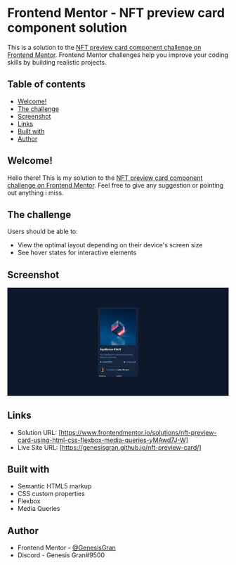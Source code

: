 # Frontend Mentor - NFT preview card component solution

This is a solution to the [NFT preview card component challenge on Frontend Mentor](https://www.frontendmentor.io/challenges/nft-preview-card-component-SbdUL_w0U). Frontend Mentor challenges help you improve your coding skills by building realistic projects.

## Table of contents

- [Welcome!](#welcome!)
- [The challenge](#the-challenge)
- [Screenshot](#screenshot)
- [Links](#links)
- [Built with](#built-with)
- [Author](#author)

## Welcome!

Hello there! This is my solution to the [NFT preview card component challenge on Frontend Mentor](https://www.frontendmentor.io/challenges/nft-preview-card-component-SbdUL_w0U). Feel free to give any suggestion or pointing out anything i miss.

## The challenge

Users should be able to:

- View the optimal layout depending on their device's screen size
- See hover states for interactive elements

## Screenshot

![Web Preview](./web-preview.jpeg)

## Links

- Solution URL: [https://www.frontendmentor.io/solutions/nft-preview-card-using-html-css-flexbox-media-queries-yMAwd7J-W]
- Live Site URL: [https://genesisgran.github.io/nft-preview-card/]

## Built with

- Semantic HTML5 markup
- CSS custom properties
- Flexbox
- Media Queries

## Author

- Frontend Mentor - [@GenesisGran](https://www.frontendmentor.io/profile/GenesisGran)
- Discord - Genesis Gran#9500
